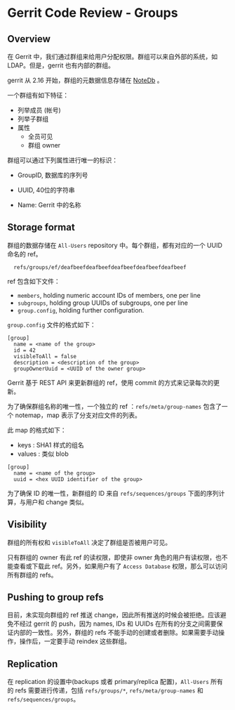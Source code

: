 
# Gerrit Code Review - Groups

## Overview

在 Gerrit 中，我们通过群组来给用户分配权限。群组可以来自外部的系统，如 LDAP。但是，gerrit 也有内部的群组。

gerrit 从 2.16 开始，群组的元数据信息存储在 [NoteDb](note-db.md) 。

一个群组有如下特征：

* 列举成员 (帐号)
* 列举子群组
* 属性
  - 全员可见
  - 群组 owner

群组可以通过下列属性进行唯一的标识：

* GroupID, 数据库的序列号

* UUID, 40位的字符串

* Name: Gerrit 中的名称

## Storage format

群组的数据存储在 `All-Users` repository 中。每个群组，都有对应的一个 UUID 命名的 ref。

```
  refs/groups/ef/deafbeefdeafbeefdeafbeefdeafbeefdeafbeef
```

ref 包含如下文件：

* `members`, holding numeric account IDs of members, one per line
* `subgroups`, holding group UUIDs of subgroups, one per line
* `group.config`, holding further configuration.

`group.config` 文件的格式如下：

```
[group]
  name = <name of the group>
  id = 42
  visibleToAll = false
  description = <description of the group>
  groupOwnerUuid = <UUID of the owner group>
```

Gerrit 基于 REST API 来更新群组的 ref，使用 commit 的方式来记录每次的更新。

为了确保群组名称的唯一性，一个独立的 ref ：`refs/meta/group-names` 包含了一个 notemap，map 表示了分支对应文件的列表。

此 map 的格式如下：

* keys : SHA1 样式的组名
* values : 类似 blob

```
[group]
  name = <name of the group>
  uuid = <hex UUID identifier of the group>
```

为了确保 ID 的唯一性，新群组的 ID 来自 `refs/sequences/groups` 下面的序列计算，与用户和 change 类似。

## Visibility

群组的所有权和 `visibleToAll` 决定了群组是否被用户可见。

只有群组的 owner 有此 ref 的读权限，即使非 owner 角色的用户有读权限，也不能查看或下载此 ref。另外，如果用户有了 `Access Database` 权限，那么可以访问所有群组的 refs。

## Pushing to group refs

目前，未实现向群组的 ref 推送 change，因此所有推送的时候会被拒绝。应该避免不经过 gerrit 的 push，因为 names, IDs 和 UUIDs 在所有的分支之间需要保证内部的一致性。另外，群组的 refs 不能手动的创建或者删除。如果需要手动操作，操作后，一定要手动 reindex 这些群组。

## Replication

在 replication 的设置中(backups 或者 primary/replica 配置)，`All-Users` 所有的 refs 需要进行传递，包括 `refs/groups/*`, `refs/meta/group-names` 和 `refs/sequences/groups`。

